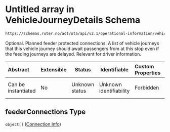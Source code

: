 # Untitled array in VehicleJourneyDetails Schema

```txt
https://schemas.ruter.no/adt/ota/api/v2.1/operational-information/vehicle-journey-details.json#/definitions/pointCall/properties/feederConnections
```

Optional. Planned feeder protected connections. A list of vehicle journeys that this vehicle journey should await passengers from at this stop even if the feeding journeys are delayed. Relevant for driver information.


| Abstract            | Extensible | Status         | Identifiable            | Custom Properties | Additional Properties | Access Restrictions | Defined In                                                                                                                 |
| :------------------ | ---------- | -------------- | ----------------------- | :---------------- | --------------------- | ------------------- | -------------------------------------------------------------------------------------------------------------------------- |
| Can be instantiated | No         | Unknown status | Unknown identifiability | Forbidden         | Allowed               | none                | [vehicle-journey-details.json\*](../../schema/operational-information/vehicle-journey-details.json "open original schema") |

## feederConnections Type

`object[]` ([Connection Info](vehicle-journey-details-definitions-connection-info.md))
